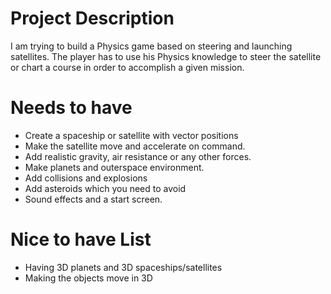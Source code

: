 # Project Description

I am trying to build a Physics game based on steering and launching satellites. The player has
to use his Physics knowledge to steer the satellite or chart a course in order to accomplish a given mission.

# Needs to have

- Create a spaceship or satellite with vector positions
- Make the satellite move and accelerate on command.
- Add realistic gravity, air resistance or any other forces.
- Make planets and outerspace environment.
- Add collisions and explosions
- Add asteroids which you need to avoid
- Sound effects and a start screen.

# Nice to have List

- Having 3D planets and 3D spaceships/satellites
- Making the objects move in 3D